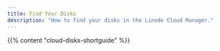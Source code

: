 ```yaml
---
title: Find Your Disks
description: "How to find your disks in the Linode Cloud Manager."
---
```


{{% content "cloud-disks-shortguide" %}}
